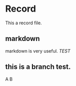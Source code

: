# Record
 This a record file.
## markdown 
  markdown is very useful.
  *TEST*

## this is a branch test.

A B


















